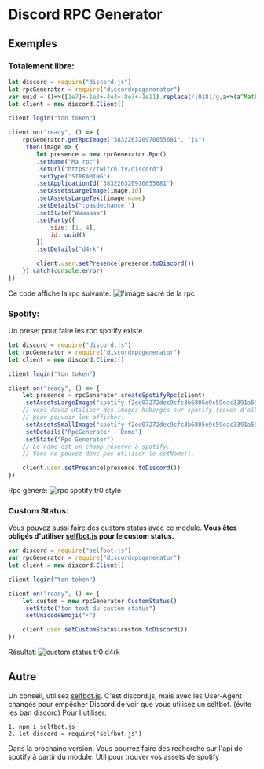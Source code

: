 # Discord RPC Generator

## Exemples

### Totalement libre:
```js
let discord = require("discord.js")
let rpcGenerator = require("discordrpcgenerator")
var uuid = ()=>([1e7]+-1e3+-4e3+-8e3+-1e11).replace(/[018]/g,a=>(a^Math.random()*16>>a/4).toString(16))// ou require("uuid/v4")
let client = new discord.Client()

client.login("ton token")

client.on("ready", () => {
    rpcGenerator.getRpcImage("383226320970055681", "js")
    .then(image => {
        let presence = new rpcGenerator.Rpc()
        .setName("Ma rpc")
        .setUrl("https://twitch.tv/discord")
        .setType("STREAMING")
        .setApplicationId("383226320970055681")
        .setAssetsLargeImage(image.id)
        .setAssetsLargeText(image.name)
        .setDetails(":pasdechance:")
        .setState("Waaaaaw")
        .setParty({
            size: [1, 4],
            id: uuid()
        })
        .setDetails("d4rk")

        client.user.setPresence(presence.toDiscord())
    }).catch(console.error)
})
```
Ce code affiche la rpc suivante:
![l'image sacré de la rpc](https://media.discordapp.net/attachments/572109264529653821/635929940113752074/unknown.png)

### Spotify:
Un preset pour faire les rpc spotify existe.
```js
let discord = require("discord.js")
let rpcGenerator = require("discordrpcgenerator")
let client = new discord.Client()

client.login("ton token")

client.on("ready", () => {
    let presence = rpcGenerator.createSpotifyRpc(client)
    .setAssetsLargeImage("spotify:f2ed07272dec9cfc3b6805e9c59eac3391a59bed")
    // vous devez utiliser des images hébergés sur spotify (cover d'album/playlist) 
    // pour pouvoir les afficher.
    .setAssetsSmallImage("spotify:f2ed07272dec9cfc3b6805e9c59eac3391a59bed")
    .setDetails("RpcGenerator - Demo")
    .setState("Rpc Generator")
    // Le name est un champ réservé à spotify. 
    // Vous ne pouvez donc pas utiliser le setName().

    client.user.setPresence(presence.toDiscord())
})
```
Rpc généré: 
![rpc spotify tr0 stylé](https://cdn.discordapp.com/attachments/572109264529653821/635937228815728661/unknown.png)

### Custom Status:
Vous pouvez aussi faire des custom status avec ce module.
**Vous êtes obligés d'utiliser [selfbot.js](https://www.npmjs.com/package/selfbot.js) pour le custom status.**
```js
var discord = require("selfbot.js")
var rpcGenerator = require("discordrpcgenerator")
let client = new discord.Client()

client.login("ton token")

client.on("ready", () => {
    let custom = new rpcGenerator.CustomStatus()
    .setState("ton text du custom status")
    .setUnicodeEmoji("⚡")

    client.user.setCustomStatus(custom.toDiscord())
})
```
Résultat:
![custom status tr0 d4rk](https://media.discordapp.net/attachments/572109264529653821/640573980818014228/unknown.png)

## Autre
Un conseil, utilisez [selfbot.js](https://www.npmjs.com/package/selfbot.js). C'est discord.js, mais avec les User-Agent changés pour empêcher Discord de voir que vous utilisez un selfbot. (évite les ban discord)
Pour l'utiliser:
```
1. npm i selfbot.js
2. let discord = require("selfbot.js")
```

Dans la prochaine version: Vous pourrez faire des recherche sur l'api de spotify à partir du module. Util pour trouver vos assets de spotify
